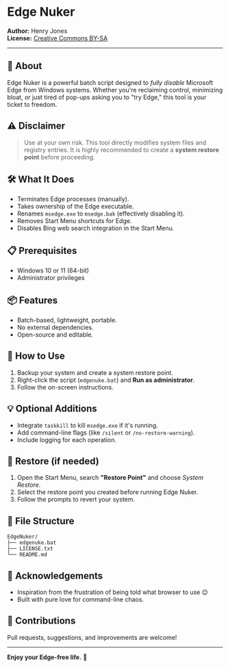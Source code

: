 # Edge Nuker

**Author:** Henry Jones  
**License:** [Creative Commons BY-SA](https://creativecommons.org/licenses/by-sa/4.0/)  

---

## 🚀 About
Edge Nuker is a powerful batch script designed to *fully disable* Microsoft Edge from Windows systems. Whether you're reclaiming control, minimizing bloat, or just tired of pop-ups asking you to "try Edge," this tool is your ticket to freedom.

## ⚠️ Disclaimer
> Use at your own risk. This tool directly modifies system files and registry entries. It is highly recommended to create a **system restore point** before proceeding.

## 🛠 What It Does
- Terminates Edge processes (manually).
- Takes ownership of the Edge executable.
- Renames `msedge.exe` to `msedge.bak` (effectively disabling it).
- Removes Start Menu shortcuts for Edge.
- Disables Bing web search integration in the Start Menu.

## 📋 Prerequisites
- Windows 10 or 11 (64-bit)
- Administrator privileges

## 📦 Features
- Batch-based, lightweight, portable.
- No external dependencies.
- Open-source and editable.

## 🧪 How to Use
1. Backup your system and create a system restore point.
2. Right-click the script (`edgenuke.bat`) and **Run as administrator**.
3. Follow the on-screen instructions.

## 💡 Optional Additions
- Integrate `taskkill` to kill `msedge.exe` if it's running.
- Add command-line flags (like `/silent` or `/no-restore-warning`).
- Include logging for each operation.

## 🧯 Restore (if needed)
1. Open the Start Menu, search **"Restore Point"** and choose *System Restore*.
2. Select the restore point you created before running Edge Nuker.
3. Follow the prompts to revert your system.

## 📁 File Structure
```
EdgeNuker/
├── edgenuke.bat
├── LICENSE.txt
└── README.md
```

## 🙌 Acknowledgements
- Inspiration from the frustration of being told what browser to use 😉
- Built with pure love for command-line chaos.

## 📢 Contributions
Pull requests, suggestions, and improvements are welcome!

---

**Enjoy your Edge-free life.** 🎉

